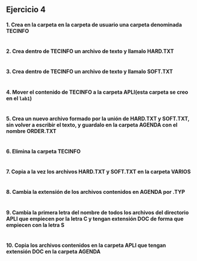 ## Ejercicio 4
#### 1. Crea en la carpeta en la carpeta de usuario una carpeta denominada TECINFO
```

```
#### 2. Crea dentro de TECINFO un archivo de texto y llamalo HARD.TXT
```

```
#### 3. Crea dentro de TECINFO un archivo de texto y llamalo SOFT.TXT
```

```
#### 4. Mover el contenido de TECINFO a la carpeta APLI(esta carpeta se creo en el ``lab1``)
```

```
#### 5. Crea un nuevo archivo formado por la unión de HARD.TXT y SOFT.TXT, sin volver a escribir el texto, y guardalo en la carpeta AGENDA con el nombre ORDER.TXT
```

```
#### 6. Elimina la carpeta TECINFO
```

```
#### 7. Copia a la vez los archivos HARD.TXT y SOFT.TXT en la carpeta VARIOS
```

```
#### 8. Cambia la extensión de los archivos contenidos en AGENDA por .TYP
```

```
#### 9. Cambia la primera letra del nombre de todos los archivos del directorio APLI que empiecen por la letra C y tengan extensión DOC de forma que empiecen con la letra S
```

```
#### 10. Copia los archivos contenidos en la carpeta APLI que tengan extensión DOC en la carpeta AGENDA
```

```